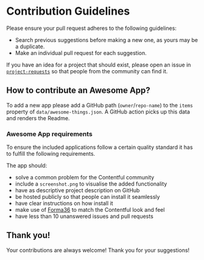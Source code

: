 # Contribution Guidelines

Please ensure your pull request adheres to the following guidelines:

- Search previous suggestions before making a new one, as yours may be a duplicate.
- Make an individual pull request for each suggestion.

If you have an idea for a project that should exist, please open an issue in [`project-requests`](https://github.com/contentful-userland/project-requests) so that people from the community can find it.

## How to contribute an Awesome App?

To add a new app please add a GitHub path (`owner`/`repo-name`) to the `items` property of `data/awesome-things.json`. A GitHub action picks up this data and renders the Readme.

### Awesome App requirements

To ensure the included applications follow a certain quality standard it has to fulfill the following requirements.

The app should:

- solve a common problem for the Contentful community
- include a `screenshot.png` to visualise the added functionality
- have as descriptive project description on GitHub
- be hosted publicly so that people can install it seamlessly
- have clear instructions on how install it
- make use of [Forma36](https://f36.contentful.com/) to match the Contentful look and feel
- have less than 10 unanswered issues and pull requests

## Thank you!

Your contributions are always welcome! Thank you for your suggestions!
